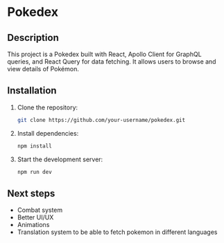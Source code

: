# Pokedex

## Description

This project is a Pokedex built with React, Apollo Client for GraphQL queries, and React Query for data fetching. It allows users to browse and view details of Pokémon.

## Installation

1. Clone the repository:

   ```bash
   git clone https://github.com/your-username/pokedex.git
   ```

2. Install dependencies:

   ```bash
   npm install
   ```

3. Start the development server:

   ```bash
   npm run dev
   ```

## Next steps

- Combat system
- Better UI/UX
- Animations
- Translation system to be able to fetch pokemon in different languages
